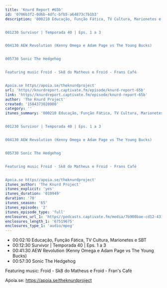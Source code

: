 ```yaml
---
title: 'Knurd Report #65b'
id: '0706b3f2-0d6b-4dfc-bfb5-a64873c7b1b3'
description: '000210 Educação, Função Fática, TV Cultura, Marionetes e SBT


001230 Survivor | Temporada 40 | Eps. 1 a 3


004130 AEW Revolution (Kenny Omega e Adam Page vs The Young Bucks)


005730 Sonic The Hedgehog


Featuring music Froid - Sk8 do Matheus e Froid - Frans Café


Apoia.se https//apoia.se/theknurdproject'
url: 'https//knurdreport.captivate.fm/episode/knurd-report-65b'
link: 'https//knurdreport.captivate.fm/episode/knurd-report-65b'
author: 'The Knurd Project'
created: '1584373020000'
category: ''
itunes_summary: '000210 Educação, Função Fática, TV Cultura, Marionetes e SBT


001230 Survivor | Temporada 40 | Eps. 1 a 3


004130 AEW Revolution (Kenny Omega e Adam Page vs The Young Bucks)


005730 Sonic The Hedgehog


Featuring music Froid - Sk8 do Matheus e Froid - Frans Café


Apoia.se https//apoia.se/theknurdproject'
itunes_author: 'The Knurd Project'
itunes_explicit: 'yes'
itunes_duration: '010949'
duration: '70'
itunes_season: '65'
itunes_episode: '2'
itunes_episode_type: 'full'
enclosures_url_1: 'https//podcasts.captivate.fm/media/7b900bae-cd12-431d-a471-099b9fbddf40/knurd65b.mp3'
enclosures_length_1: '67519675'
enclosures_type_1: 'audio/mpeg'
---
```

*   00:02:10 Educação, Função Fática, TV Cultura, Marionetes e SBT
*   00:12:30 Survivor | Temporada 40 | Eps. 1 a 3
*   00:41:30 AEW Revolution (Kenny Omega e Adam Page vs The Young Bucks)
*   00:57:30 Sonic The Hedgehog

Featuring music: Froid - Sk8 do Matheus e Froid - Fran's Café

Apoia.se: https://apoia.se/theknurdproject
